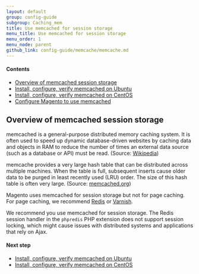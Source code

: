 ```yaml
---
layout: default
group: config-guide
subgroup: Caching_mem
title: Use memcached for session storage
menu_title: Use memcached for session storage
menu_order: 1
menu_node: parent
github_link: config-guide/memcache/memcache.md
---
```


#### Contents
*	<a href="#config-memcache-over">Overview of memcached session storage</a>
*	<a href="{{ site.gdeurl21 }}config-guide/memcache/memcache_ubuntu.html">Install, configure, verify memcached on Ubuntu</a>
*   <a href="{{ site.gdeurl21 }}config-guide/memcache/memcache_centos.html">Install, configure, verify memcached on CentOS</a>
*	<a href="{{ site.gdeurl21 }}config-guide/memcache/memcache_magento.html">Configure Magento to use memcached</a>

<h2 id="config-memcache-over">Overview of memcached session storage</h2>
memcached is a general-purpose distributed memory caching system. It is often used to speed up dynamic database-driven websites by caching data and objects in RAM to reduce the number of times an external data source (such as a database or API) must be read. (Source: <a href="https://en.wikipedia.org/wiki/Memcached" target="_blank">Wikipedia</a>)

memcache provides a very large hash table that can be distributed across multiple machines. When the table is full, subsequent inserts cause older data to be purged in least recently used (LRU) order. The size of this hash table is often very large. (Source: <a href="http://memcached.org/" target="_blank">memcached.org</a>)

Magento uses memcached for session storage but not for page caching. For page caching, we recommend <a href="{{ site.gdeurl21 }}config-guide/redis/config-redis.html">Redis</a> or <a href="{{ site.gdeurl21 }}config-guide/varnish/config-varnish.html">Varnish</a>.

<div class="bs-callout bs-callout-info" id="info">
   <span class="glyphicon-class">
   <p>We recommend you use memcached for session storage. The Redis session handler in the <code>phpredis</code> PHP extension does not support session locking, which might cause issues with distributed systems and applications that rely on Ajax.</p></span>
</div>

#### Next step
*   <a href="{{ site.gdeurl21 }}config-guide/memcache/memcache_ubuntu.html">Install, configure, verify memcached on Ubuntu</a>
*   <a href="{{ site.gdeurl21 }}config-guide/memcache/memcache_centos.html">Install, configure, verify memcached on CentOS</a>